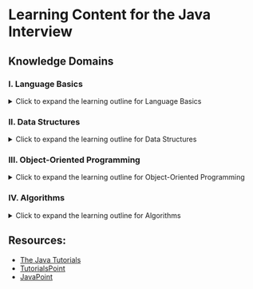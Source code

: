 # Learning Content for the Java Interview

## Knowledge Domains

### I. Language Basics 
<details>
<summary>Click to expand the learning outline for Language Basics</summary>
<table>
 <tr>
  <td style="font-weight: bold; font-size: medium">Knowledge Domain</td>
  <td style="font-weight: bold; font-size: medium">Topic</td>
  <td style="font-weight: bold; font-size: medium">Sub Topics</td>
 </tr>
 <tr>
  <td rowspan=38>I. Language Basics</td>
  <td>1. Java Releases and Evolution</td>
  <td>&nbsp;</td>
 </tr>
 <tr>
  <td>2. Compilation</td>
  <td>&nbsp;</td>
 </tr>
 <tr>
  <td rowspan=4>3. Running Java Code</td>
  <td>1. Java Virtual Machine</td>
 </tr>
 <tr>
  <td>2. Java Runtime Environment</td>
 </tr>
 <tr>
  <td>3. Java Development Toolkit</td>
 </tr>
 <tr>
  <td>4. Class Path</td>
 </tr>
 <tr>
  <td rowspan=7>3. Variables</td>
  <td>1. Declaration and Initialization</td>
 </tr>
 <tr>
  <td>2. Memory Location and Lifecycle</td>
 </tr>
 <tr>
  <td>3. Garbage Collection</td>
 </tr>
 <tr>
  <td>4. Primitive Types</td>
 </tr>
 <tr>
  <td>5. Non-Primitive Types</td>
 </tr>
 <tr>
  <td>6. Casting</td>
 </tr>
 <tr>
  <td>7. Final Variables</td>
 </tr>
 <tr>
  <td rowspan=4>4. Methods</td>
  <td>1. Signature</td>
 </tr>
 <tr>
  <td>2. Static Method</td>
 </tr>
 <tr>
  <td>3. Instance Method</td>
 </tr>
 <tr>
  <td>4. Pass by Value or Pass by Reference</td>
 </tr>
 <tr>
  <td>5. OperatorPrecedence</td>
  <td>&nbsp;</td>
 </tr>
 <tr>
  <td>6. Math Operations</td>
  <td>&nbsp;</td>
 </tr>
 <tr>
  <td>7. String Manipulation</td>
  <td>&nbsp;</td>
 </tr>
 <tr>
  <td rowspan=2>8. Conditionals</td>
  <td>1. If Statement</td>
 </tr>
 <tr>
  <td>2. Switch Statement</td>
 </tr>
 <tr>
  <td rowspan=4>9. Loops</td>
  <td>1. For Loop</td>
 </tr>
 <tr>
  <td>2. While Loop</td>
 </tr>
 <tr>
  <td>3. Do-While Loop</td>
 </tr>
 <tr>
  <td>4. Recursion</td>
 </tr>
 <tr>
  <td rowspan=3>10. I/O Streams</td>
  <td>1. Standard Input</td>
 </tr>
 <tr>
  <td>2. Standard Output</td>
 </tr>
 <tr>
  <td>3. Standard Error</td>
 </tr>
 <tr>
  <td rowspan=2>11. Exceptions</td>
  <td>1. Checked Exception</td>
 </tr>
 <tr>
  <td>2. Unchecked Exception</td>
 </tr>
 <tr>
  <td rowspan=5>12. Multi-Threading (Basic)</td>
  <td>1. Process</td>
 </tr>
 <tr>
  <td>2. Thread</td>
 </tr>
 <tr>
  <td>3. Fork / Join</td>
 </tr>
 <tr>
  <td>4. Mutex</td>
 </tr>
 <tr>
  <td>5. Race Condition</td>
 </tr>
 <tr>
  <td>13. Generic</td>
  <td>&nbsp;</td>
 </tr>
 <tr>
  <td>14. Differences between C++ and Java</td>
  <td>&nbsp;</td>
 </tr>
</table>
</details>

### II. Data Structures 
<details>
<summary>Click to expand the learning outline for Data Structures</summary>

<table>
 <tr>
  <td style="font-weight: bold; font-size: medium">Knowledge Domain</td>
  <td style="font-weight: bold; font-size: medium">Topic</td>
  <td style="font-weight: bold; font-size: medium">Sub Topics</td>
 </tr>
 <tr>
  <td rowspan=22>II. Data Structures</td>
  <td>1. Array</td>
  <td>&nbsp;</td>
 </tr>
 <tr>
  <td>2. Collection Interface</td>
  <td>&nbsp;</td>
 </tr>
 <tr>
  <td rowspan=2>3. List</td>
  <td>1. ArrayList</td>
 </tr>
 <tr>
  <td>2. LinkedList</td>
 </tr>
 <tr>
  <td rowspan=2>4. Set</td>
  <td>1. HashSet</td>
 </tr>
 <tr>
  <td>2. TreeSet</td>
 </tr>
 <tr>
  <td rowspan=2>5. Map</td>
  <td>1. HashMap</td>
 </tr>
 <tr>
  <td>2. TreeMap</td>
 </tr>
 <tr>
  <td>6. Stack</td>
  <td>&nbsp;</td>
 </tr>
 <tr>
  <td rowspan=2>7. Queue</td>
  <td>1. Deque</td>
 </tr>
 <tr>
  <td>2. Priority Queue</td>
 </tr>
 <tr>
  <td rowspan=2>8. Tree</td>
  <td>1. Binary Tree</td>
 </tr>
 <tr>
  <td>2. BST</td>
 </tr>
 <tr>
  <td rowspan=4>9. Graph</td>
  <td>1. Directed</td>
 </tr>
 <tr>
  <td>2. Undirected</td>
 </tr>
 <tr>
  <td>3. Acyclic Graph</td>
 </tr>
 <tr>
  <td>4. DAG</td>
 </tr>
 <tr>
  <td rowspan=5>10. Manipulating Data Structures</td>
  <td>1. Arrays</td>
 </tr>
 <tr>
  <td>2. Collections</td>
 </tr>
 <tr>
  <td>3. Iterations</td>
 </tr>
 <tr>
  <td>4. Lambda Expressions</td>
 </tr>
 <tr>
  <td>5. Streams</td>
 </tr>
</table>

</details>

### III. Object-Oriented Programming 
<details>
<summary>Click to expand the learning outline for Object-Oriented Programming</summary>

<table>
 <tr>
  <td style="font-weight: bold; font-size: medium">Knowledge Domain</td>
  <td style="font-weight: bold; font-size: medium">Topic</td>
  <td style="font-weight: bold; font-size: medium">Sub Topics</td>
 </tr>
 <tr>
  <td rowspan=36>III. Object-Oriented Programming</td>
  <td rowspan=15>1. Class &amp;Object</td>
  <td>1. What are Classes and Objects?</td>
 </tr>
 <tr>
  <td>2. Instantiation and the life cycle of an object</td>
 </tr>
 <tr>
  <td>3. Declaring and Implementing a Class</td>
 </tr>
 <tr>
  <td>4. Access Modifiers</td>
 </tr>
 <tr>
  <td>5. Data Member</td>
 </tr>
 <tr>
  <td>6. Method</td>
 </tr>
 <tr>
  <td>7. Types of Constructors</td>
 </tr>
 <tr>
  <td>8. Nested Class</td>
 </tr>
 <tr>
  <td>9. Accessor</td>
 </tr>
 <tr>
  <td>10. Static Variable</td>
 </tr>
 <tr>
  <td>11. Static Method</td>
 </tr>
 <tr>
  <td>12. Final Class</td>
 </tr>
 <tr>
  <td>13. Final Method</td>
 </tr>
 <tr>
  <td>14. Enum</td>
 </tr>
 <tr>
  <td>15. Date / Time Objects</td>
 </tr>
 <tr>
  <td rowspan=5>2. Inheritance</td>
  <td>1. What is Inheritance?</td>
 </tr>
 <tr>
  <td>2. Types of Inheritance</td>
 </tr>
 <tr>
  <td>3. Advantages of Inheritance</td>
 </tr>
 <tr>
  <td>4. Object Class</td>
 </tr>
 <tr>
  <td>5. Casting and instanceof</td>
 </tr>
 <tr>
  <td rowspan=4>3. Polymorphism</td>
  <td>1. What is Polymorphism?</td>
 </tr>
 <tr>
  <td>2. Method Overriding</td>
 </tr>
 <tr>
  <td>3. Method Overloading</td>
 </tr>
 <tr>
  <td>4. Static vs. Dynamic Polymorphism</td>
 </tr>
 <tr>
  <td rowspan=5>4. Abstract Classes and Interfaces</td>
  <td>1. Abstraction</td>
 </tr>
 <tr>
  <td>2. Abstract Classes</td>
 </tr>
 <tr>
  <td>3. Abstract Methods</td>
 </tr>
 <tr>
  <td>4. Interfaces</td>
 </tr>
 <tr>
  <td>5. Multiple Inheritance</td>
 </tr>
 <tr>
  <td rowspan=7>5. Further OOP Principles</td>
  <td>1. Composition</td>
 </tr>
 <tr>
  <td>2. Composition vs. Inheritance: Advantages and Disadvantages</td>
 </tr>
 <tr>
  <td>3. Association</td>
 </tr>
 <tr>
  <td>4. Aggregation</td>
 </tr>
 <tr>
  <td>5. Encapsulation</td>
 </tr>
 <tr>
  <td>6. Single Responsibility Principle</td>
 </tr>
 <tr>
  <td>7. Open/Closed Principle</td>
 </tr>
</table>
</details>

### IV. Algorithms
<details>
<summary>Click to expand the learning outline for Algorithms</summary>

<table>
 <tr>
  <td style="font-weight: bold; font-size: medium">Knowledge Domain</td>
  <td style="font-weight: bold; font-size: medium">Topic</td>
  <td style="font-weight: bold; font-size: medium">Sub Topics</td>
 </tr>
 <tr>
  <td rowspan=29>IV. Algorithms</td>
  <td>1. Time Complexity</td>
  <td>&nbsp;</td>
 </tr>
 <tr>
  <td>2. SpaceComplexity</td>
  <td>&nbsp;</td>
 </tr>
 <tr>
  <td rowspan=12>3. Techniques</td>
  <td>1. Brute Force Algorithms</td>
 </tr>
 <tr>
  <td>2. Greedy Algorithms</td>
 </tr>
 <tr>
  <td>3. Divide and Conquer Algorithms</td>
 </tr>
 <tr>
  <td>4. Two Pointers Technique</td>
 </tr>
 <tr>
  <td>5. Fast and Slow Pointers Technique</td>
 </tr>
 <tr>
  <td>6. Merge Intervals Technique</td>
 </tr>
 <tr>
  <td>7. Sliding Window Technique</td>
 </tr>
 <tr>
  <td>8. Cyclic Sort Technique</td>
 </tr>
 <tr>
  <td>9. Subsets Technique</td>
 </tr>
 <tr>
  <td>10. Topological Sort</td>
 </tr>
 <tr>
  <td>11. Top K Elements Technique</td>
 </tr>
 <tr>
  <td>12. Min Heaps and Max Heaps Technique</td>
 </tr>
 <tr>
  <td rowspan=7>4. Sorting</td>
  <td>1. Selection Sort</td>
 </tr>
 <tr>
  <td>2. Bubble Sort</td>
 </tr>
 <tr>
  <td>3. Insertion Sort</td>
 </tr>
 <tr>
  <td>4. Merge Sort</td>
 </tr>
 <tr>
  <td>5. Quick Sort</td>
 </tr>
 <tr>
  <td>6. Heap Sort</td>
 </tr>
 <tr>
  <td>7. Bucket Sort</td>
 </tr>
 <tr>
  <td rowspan=4>5. Searching</td>
  <td>1. Tree Traversal Algorithms (Pre-order, In-Order, Post-Order)</td>
 </tr>
 <tr>
  <td>2. Graph Traversal Algorithms (BFS, DFS)</td>
 </tr>
 <tr>
  <td>3. Linear Search</td>
 </tr>
 <tr>
  <td>4. Binary Search</td>
 </tr>
 <tr>
  <td rowspan=4>6. Recursion</td>
  <td>1. Iterative vs. Recursive Approach</td>
 </tr>
 <tr>
  <td>2. Memory Utilization of a Recursive Approach</td>
 </tr>
 <tr>
  <td>3. Maintaining Intermediate Results while Using Recursion</td>
 </tr>
 <tr>
  <td>4. Constructing the Recursive Calls and Determining the Base Case</td>
 </tr>
</table>
</details>

## Resources:

- [The Java Tutorials](https://docs.oracle.com/javase/tutorial/)
- [TutorialsPoint](https://www.tutorialspoint.com/java/index.htm)
- [JavaPoint](https://www.javatpoint.com/java-tutorial)